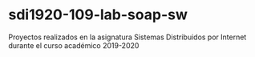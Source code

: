 # sdi1920-109-lab-soap-sw
Proyectos realizados en la asignatura Sistemas Distribuidos por Internet durante el curso académico 2019-2020
